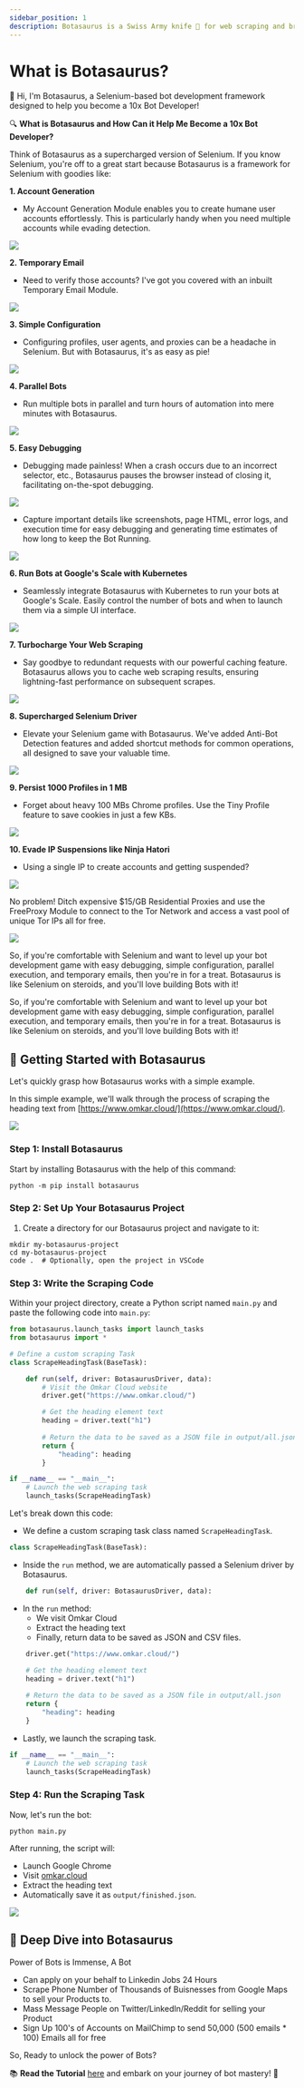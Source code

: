 ```yaml
---
sidebar_position: 1
description: Botasaurus is a Swiss Army knife 🔪 for web scraping and browser automation 🤖 that helps you create bots fast. ⚡️
---
```


# What is Botasaurus?

🤖 Hi, I'm Botasaurus, a Selenium-based bot development framework designed to help you become a 10x Bot Developer!

🔍 **What is Botasaurus and How Can it Help Me Become a 10x Bot Developer?**

Think of Botasaurus as a supercharged version of Selenium. If you know Selenium, you're off to a great start because Botasaurus is a framework for Selenium with goodies like:

**1. Account Generation**
   
   - My Account Generation Module enables you to create humane user accounts effortlessly. This is particularly handy when you need multiple accounts while evading detection.
   
   ![](https://raw.githubusercontent.com/omkarcloud/botasaurus/master/images/generated-account.png)

**2. Temporary Email**
   
   - Need to verify those accounts? I've got you covered with an inbuilt Temporary Email Module.
   
   ![](https://raw.githubusercontent.com/omkarcloud/botasaurus/master/images/signup-email.png)

**3. Simple Configuration**
   
   - Configuring profiles, user agents, and proxies can be a headache in Selenium. But with Botasaurus, it's as easy as pie!
   
   ![](https://raw.githubusercontent.com/omkarcloud/botasaurus/master/images/profile-config.png)

**4. Parallel Bots**
   
   - Run multiple bots in parallel and turn hours of automation into mere minutes with Botasaurus.
   
   ![](https://raw.githubusercontent.com/omkarcloud/botasaurus/master/images/parallel-bots.png)

**5. Easy Debugging**
   
   - Debugging made painless! When a crash occurs due to an incorrect selector, etc., Botasaurus pauses the browser instead of closing it, facilitating on-the-spot debugging.
   
   ![](https://raw.githubusercontent.com/omkarcloud/botasaurus/master/images/error-prompt.png)

   - Capture important details like screenshots, page HTML, error logs, and execution time for easy debugging and generating time estimates of how long to keep the Bot Running.
   
   ![](https://raw.githubusercontent.com/omkarcloud/botasaurus/master/images/debugging.png)

**6. Run Bots at Google's Scale with Kubernetes**
   
   - Seamlessly integrate Botasaurus with Kubernetes to run your bots at Google's Scale. Easily control the number of bots and when to launch them via a simple UI interface.
   
   ![](https://raw.githubusercontent.com/omkarcloud/botasaurus/master/images/kubernetes-integration.webp)

**7. Turbocharge Your Web Scraping**

   - Say goodbye to redundant requests with our powerful caching feature. Botasaurus allows you to cache web scraping results, ensuring lightning-fast performance on subsequent scrapes.

   ![](https://raw.githubusercontent.com/omkarcloud/botasaurus/master/images/cache.jpg)

**8. Supercharged Selenium Driver**
   
   - Elevate your Selenium game with Botasaurus. We've added Anti-Bot Detection features and added shortcut methods for common operations, all designed to save your valuable time.
   
   ![](https://raw.githubusercontent.com/omkarcloud/botasaurus/master/images/type-click-text.png)

**9. Persist 1000 Profiles in 1 MB**
   
   - Forget about heavy 100 MBs Chrome profiles. Use the Tiny Profile feature to save cookies in just a few KBs.
   
   ![](https://raw.githubusercontent.com/omkarcloud/botasaurus/master/images/chrome-profile-vs-tiny-profile.png)


**10. Evade IP Suspensions like Ninja Hatori**
   
   - Using a single IP to create accounts and getting suspended?
   
   ![](https://raw.githubusercontent.com/omkarcloud/botasaurus/master/images/linkedin-restricted.png)
   
   No problem! Ditch expensive $15/GB Residential Proxies and use the FreeProxy Module to connect to the Tor Network and access a vast pool of unique Tor IPs all for free. 
   
   ![](https://raw.githubusercontent.com/omkarcloud/botasaurus/master/images/tor-project-logo-onions.png)

So, if you're comfortable with Selenium and want to level up your bot development game with easy debugging, simple configuration, parallel execution, and temporary emails, then you're in for a treat. Botasaurus is like Selenium on steroids, and you'll love building Bots with it!

So, if you're comfortable with Selenium and want to level up your bot development game with easy debugging, simple configuration, parallel execution, and temporary emails, then you're in for a treat. Botasaurus is like Selenium on steroids, and you'll love building Bots with it!


## 🚀 Getting Started with Botasaurus

Let's quickly grasp how Botasaurus works with a simple example.

In this simple example, we'll walk through the process of scraping the heading text from [https://www.omkar.cloud/](https://www.omkar.cloud/).

![](https://raw.githubusercontent.com/omkarcloud/botasaurus/master/images/starter-bot-running.gif)

### Step 1: Install Botasaurus

Start by installing Botasaurus with the help of this command:

```shell
python -m pip install botasaurus
```

### Step 2: Set Up Your Botasaurus Project

1. Create a directory for our Botasaurus project and navigate to it:

```shell
mkdir my-botasaurus-project
cd my-botasaurus-project
code .  # Optionally, open the project in VSCode
```

### Step 3: Write the Scraping Code

Within your project directory, create a Python script named `main.py` and paste the following code into `main.py`:

```python
from botasaurus.launch_tasks import launch_tasks
from botasaurus import *

# Define a custom scraping Task
class ScrapeHeadingTask(BaseTask):

    def run(self, driver: BotasaurusDriver, data):
        # Visit the Omkar Cloud website
        driver.get("https://www.omkar.cloud/")

        # Get the heading element text
        heading = driver.text("h1")
    
        # Return the data to be saved as a JSON file in output/all.json
        return {
            "heading": heading
        }

if __name__ == "__main__":
    # Launch the web scraping task
    launch_tasks(ScrapeHeadingTask)
```

Let's break down this code:

- We define a custom scraping task class named `ScrapeHeadingTask`.
```python
class ScrapeHeadingTask(BaseTask):
```  

- Inside the `run` method, we are automatically passed a Selenium driver by Botasaurus.
```python
    def run(self, driver: BotasaurusDriver, data):
```  

- In the `run` method:
    - We visit Omkar Cloud
    - Extract the heading text
    - Finally, return data to be saved as JSON and CSV files.
```python
    driver.get("https://www.omkar.cloud/")

    # Get the heading element text
    heading = driver.text("h1")
  
    # Return the data to be saved as a JSON file in output/all.json
    return {
        "heading": heading
    }
```  

- Lastly, we launch the scraping task.
```python
if __name__ == "__main__":
    # Launch the web scraping task
    launch_tasks(ScrapeHeadingTask)
```  

### Step 4: Run the Scraping Task

Now, let's run the bot:

```shell
python main.py
```

After running, the script will:
- Launch Google Chrome
- Visit [omkar.cloud](https://www.omkar.cloud/)
- Extract the heading text
- Automatically save it as `output/finished.json`.

![](https://raw.githubusercontent.com/omkarcloud/botasaurus/master/images/starter-bot-running.gif)

## 🚀 Deep Dive into Botasaurus

Power of Bots is Immense, A Bot
   - Can apply on your behalf to Linkedin Jobs 24 Hours
   - Scrape Phone Number of Thousands of Buisnesses from Google Maps to sell your Products to.
   - Mass Message People on Twitter/LinkedIn/Reddit for selling your Product
   - Sign Up 100's of Accounts on MailChimp to send 50,000 (500 emails * 100) Emails all for free


So, Ready to unlock the power of Bots? 

📚 **Read the Tutorial** [here](sign-up-tutorial.md) and embark on your journey of bot mastery! 🚀